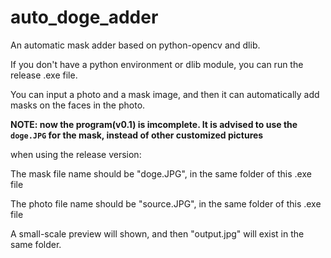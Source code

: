 # auto_doge_adder

An automatic mask adder based on python-opencv and dlib.

If you don't have a python environment or dlib module, you can run the release .exe file.

You can input a photo and a mask image, and then it can automatically add masks on the faces in the photo.

**NOTE: now the program(v0.1) is imcomplete. It is advised to use the `doge.JPG` for the mask, instead of other customized pictures**

when using the release version: 

The mask file name should be "doge.JPG", in the same folder of this .exe file
 
The photo file name should be "source.JPG", in the same folder of this .exe file

A small-scale preview will shown, and then "output.jpg" will exist in the same folder.
